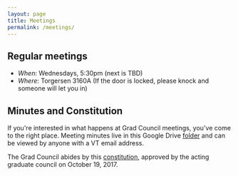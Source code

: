 ```yaml
---
layout: page
title: Meetings
permalink: /meetings/
---
```


## Regular meetings
* *When*: Wednesdays, 5:30pm (next is TBD)
* *Where*: Torgersen 3160A (If the door is locked, please knock and someone will let you in)

## Minutes and Constitution
If you're interested in what happens at Grad Council meetings, you've come to the right place.
Meeting minutes live in this Google Drive [folder](https://drive.google.com/open?id=0B18IykdpRSYPVE9tQUExLUd3c2s) and can be viewed by anyone with a VT email address.

The Grad Council abides by this [constitution](https://docs.google.com/a/vt.edu/document/d/1YrcqQCxML7jFIrtPRbh80wkqDbkA-7syDoGd6AdtGpQ/edit?usp=sharing), approved by the acting graduate council on October 19, 2017.
